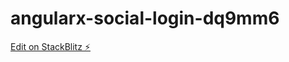 # angularx-social-login-dq9mm6

[Edit on StackBlitz ⚡️](https://stackblitz.com/edit/angularx-social-login-dq9mm6)